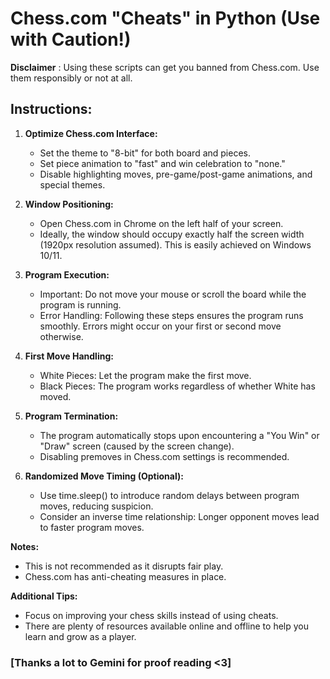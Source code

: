 # **Chess.com "Cheats" in Python (Use with Caution!)**

****Disclaimer**** : Using these scripts can get you banned from Chess.com. Use them responsibly or not at all.

## **Instructions:**

1. **Optimize Chess.com Interface:**

    * Set the theme to "8-bit" for both board and pieces.
    * Set piece animation to "fast" and win celebration to "none."
    * Disable highlighting moves, pre-game/post-game animations, and special themes.
2. **Window Positioning:**

    * Open Chess.com in Chrome on the left half of your screen.
    * Ideally, the window should occupy exactly half the screen width (1920px resolution assumed). This is easily achieved on Windows 10/11.
3. **Program Execution:**

    * Important: Do not move your mouse or scroll the board while the program is running.
    * Error Handling: Following these steps ensures the program runs smoothly. Errors might occur on your first or second move otherwise.
4. **First Move Handling:**

    * White Pieces: Let the program make the first move.
    * Black Pieces: The program works regardless of whether White has moved.
5. **Program Termination:**

    * The program automatically stops upon encountering a "You Win" or "Draw" screen (caused by the screen change).
    * Disabling premoves in Chess.com settings is recommended.
6. **Randomized Move Timing (Optional):**

    * Use time.sleep() to introduce random delays between program moves, reducing suspicion.
    * Consider an inverse time relationship: Longer opponent moves lead to faster program moves.

****Notes:****

* This is not recommended as it disrupts fair play.
* Chess.com has anti-cheating measures in place.

**Additional Tips:**

* Focus on improving your chess skills instead of using cheats.
* There are plenty of resources available online and offline to help you learn and grow as a player.

### [Thanks a lot to Gemini for proof reading <3]
